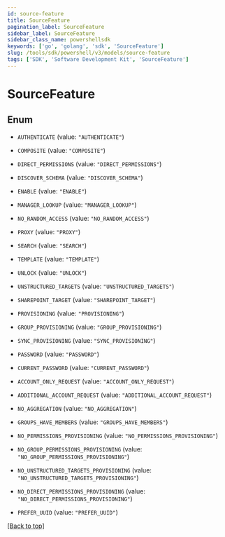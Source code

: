 ```yaml
---
id: source-feature
title: SourceFeature
pagination_label: SourceFeature
sidebar_label: SourceFeature
sidebar_class_name: powershellsdk
keywords: ['go', 'golang', 'sdk', 'SourceFeature'] 
slug: /tools/sdk/powershell/v3/models/source-feature
tags: ['SDK', 'Software Development Kit', 'SourceFeature']
---
```



# SourceFeature

## Enum


* `AUTHENTICATE` (value: `"AUTHENTICATE"`)

* `COMPOSITE` (value: `"COMPOSITE"`)

* `DIRECT_PERMISSIONS` (value: `"DIRECT_PERMISSIONS"`)

* `DISCOVER_SCHEMA` (value: `"DISCOVER_SCHEMA"`)

* `ENABLE` (value: `"ENABLE"`)

* `MANAGER_LOOKUP` (value: `"MANAGER_LOOKUP"`)

* `NO_RANDOM_ACCESS` (value: `"NO_RANDOM_ACCESS"`)

* `PROXY` (value: `"PROXY"`)

* `SEARCH` (value: `"SEARCH"`)

* `TEMPLATE` (value: `"TEMPLATE"`)

* `UNLOCK` (value: `"UNLOCK"`)

* `UNSTRUCTURED_TARGETS` (value: `"UNSTRUCTURED_TARGETS"`)

* `SHAREPOINT_TARGET` (value: `"SHAREPOINT_TARGET"`)

* `PROVISIONING` (value: `"PROVISIONING"`)

* `GROUP_PROVISIONING` (value: `"GROUP_PROVISIONING"`)

* `SYNC_PROVISIONING` (value: `"SYNC_PROVISIONING"`)

* `PASSWORD` (value: `"PASSWORD"`)

* `CURRENT_PASSWORD` (value: `"CURRENT_PASSWORD"`)

* `ACCOUNT_ONLY_REQUEST` (value: `"ACCOUNT_ONLY_REQUEST"`)

* `ADDITIONAL_ACCOUNT_REQUEST` (value: `"ADDITIONAL_ACCOUNT_REQUEST"`)

* `NO_AGGREGATION` (value: `"NO_AGGREGATION"`)

* `GROUPS_HAVE_MEMBERS` (value: `"GROUPS_HAVE_MEMBERS"`)

* `NO_PERMISSIONS_PROVISIONING` (value: `"NO_PERMISSIONS_PROVISIONING"`)

* `NO_GROUP_PERMISSIONS_PROVISIONING` (value: `"NO_GROUP_PERMISSIONS_PROVISIONING"`)

* `NO_UNSTRUCTURED_TARGETS_PROVISIONING` (value: `"NO_UNSTRUCTURED_TARGETS_PROVISIONING"`)

* `NO_DIRECT_PERMISSIONS_PROVISIONING` (value: `"NO_DIRECT_PERMISSIONS_PROVISIONING"`)

* `PREFER_UUID` (value: `"PREFER_UUID"`)


[[Back to top]](#) 

